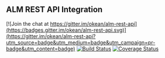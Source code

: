 ## ALM REST API Integration

[![Join the chat at https://gitter.im/okean/alm-rest-api](https://badges.gitter.im/okean/alm-rest-api.svg)](https://gitter.im/okean/alm-rest-api?utm_source=badge&utm_medium=badge&utm_campaign=pr-badge&utm_content=badge)
[![Build Status](https://travis-ci.org/okean/alm-rest-api.svg?branch=master)](https://travis-ci.org/okean/alm-rest-api)
[![Coverage Status](https://coveralls.io/repos/github/okean/alm-rest-api/badge.svg?branch=master)](https://coveralls.io/github/okean/alm-rest-api?branch=master)
